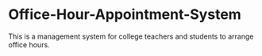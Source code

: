 # Office-Hour-Appointment-System

This is a management system for college teachers and students to arrange office hours.